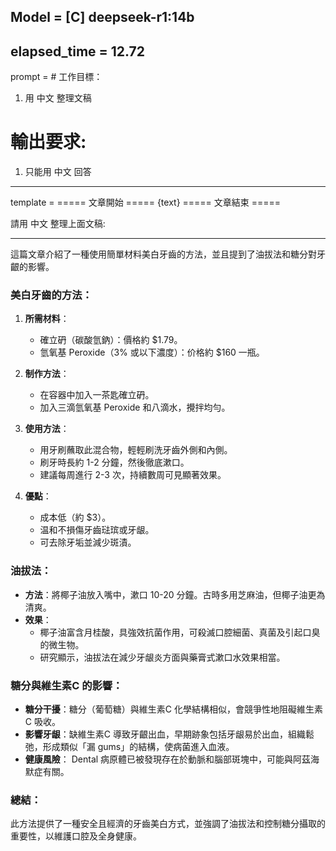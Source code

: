 Model = [C] deepseek-r1:14b
---

elapsed_time = 12.72
---

prompt = # 工作目標：
1. 用 中文 整理文稿
# 輸出要求:
1. 只能用 中文 回答

---

template = 
===== 文章開始 =====
{text}
===== 文章結束 =====

請用 中文 整理上面文稿:

---

這篇文章介紹了一種使用簡單材料美白牙齒的方法，並且提到了油拔法和糖分對牙齦的影響。

### 美白牙齒的方法：
1. **所需材料**：
   - 確立砃（碳酸氫鈉）：價格約 $1.79。
   - 氫氧基 Peroxide（3% 或以下濃度）：价格約 $160 一瓶。

2. **制作方法**：
   - 在容器中加入一茶匙確立砃。
   - 加入三滴氫氧基 Peroxide 和八滴水，攪拌均勻。

3. **使用方法**：
   - 用牙刷蘸取此混合物，輕輕刷洗牙齒外側和內側。
   - 刷牙時長約 1-2 分鐘，然後徹底漱口。
   - 建議每周進行 2-3 次，持續數周可見顯著效果。

4. **優點**：
   - 成本低（約 $3）。
   - 温和不損傷牙齒琺瑸或牙龈。
   - 可去除牙垢並減少斑漬。

### 油拔法：
- **方法**：將椰子油放入嘴中，漱口 10-20 分鐘。古時多用芝麻油，但椰子油更為清爽。
- **效果**：
  - 椰子油富含月桂酸，具強效抗菌作用，可殺滅口腔細菌、真菌及引起口臭的微生物。
  - 研究顯示，油拔法在減少牙龈炎方面與藥膏式漱口水效果相當。

### 糖分與維生素C 的影響：
- **糖分干擾**：糖分（葡萄糖）與維生素C 化學結構相似，會競爭性地阻礙維生素C 吸收。
- **影響牙龈**：缺維生素C 導致牙齦出血，早期跡象包括牙龈易於出血，組織鬆弛，形成類似「漏 gums」的結構，使病菌進入血液。
- **健康風險**： Dental 病原體已被發現存在於動脈和腦部斑塊中，可能與阿茲海默症有關。

### 總結：
此方法提供了一種安全且經濟的牙齒美白方式，並強調了油拔法和控制糖分攝取的重要性，以維護口腔及全身健康。
